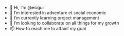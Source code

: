 - 👋 Hi, I’m @esigui
- 👀 I’m interested in adventure et social economic
- 🌱 I’m currently learning project management
- 💞️ I’m looking to collaborate on all things for my growth
- 📫 How to reach me to attaint my goal

<!---
esigui/esigui is a ✨ special ✨ repository because its `README.md` (this file) appears on your GitHub profile.
You can click the Preview link to take a look at your changes.
--->

